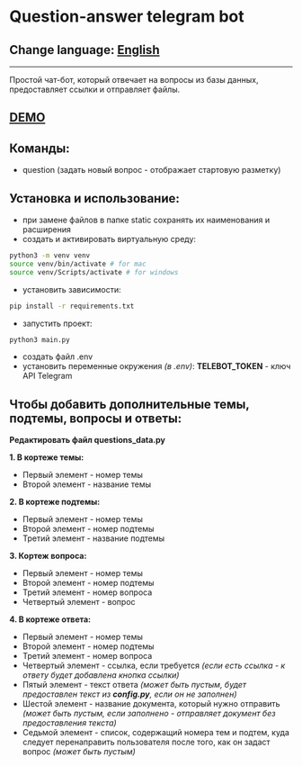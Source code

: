# Question-answer telegram bot
## Change language: [English](README.en.md)
***
Простой чат-бот, который отвечает на вопросы из базы данных, предоставляет ссылки и отправляет файлы.
## [DEMO](README.demo.md)
## Команды:
- question (задать новый вопрос - отображает стартовую разметку)

## Установка и использование:
- при замене файлов в папке static сохранять их наименования и расширения
- создать и активировать виртуальную среду:
```sh
python3 -m venv venv
source venv/bin/activate # for mac
source venv/Scripts/activate # for windows
```
- установить зависимости:
```sh
pip install -r requirements.txt
```
- запустить проект:
```sh
python3 main.py
```
- создать файл .env
- установить переменные окружения _(в .env)_:
**TELEBOT_TOKEN** - ключ API Telegram

## Чтобы добавить дополнительные темы, подтемы, вопросы и ответы:
**Редактировать файл questions_data.py**

**1. В кортеже темы:**
- Первый элемент - номер темы
- Второй элемент - название темы

**2. В кортеже подтемы:**
- Первый элемент - номер темы
- Второй элемент - номер подтемы
- Третий элемент - название подтемы

**3. Кортеж вопроса:**
- Первый элемент - номер темы
- Второй элемент - номер подтемы
- Третий элемент - номер вопроса
- Четвертый элемент - вопрос

**4. В кортеже ответа:**
- Первый элемент - номер темы
- Второй элемент - номер подтемы
- Третий элемент - номер вопроса
- Четвертый элемент - ссылка, если требуется _(если есть ссылка - к ответу будет добавлена кнопка ссылки)_
- Пятый элемент - текст ответа _(может быть пустым, будет предоставлен текст из **config.py**, если он не заполнен)_
- Шестой элемент - название документа, который нужно отправить _(может быть пустым, если заполнено - отправляет документ без предоставления текста)_
- Седьмой элемент - список, содержащий номера тем и подтем, куда следует перенаправить пользователя после того, как он задаст вопрос _(может быть пустым)_